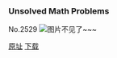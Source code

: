 ### Unsolved Math Problems
No.2529
![图片不见了~~~](https://imgs.xkcd.com/comics/unsolved_math_problems.png)

[原址](https://xkcd.com//2529) [下载](https://imgs.xkcd.com/comics/unsolved_math_problems.png)

